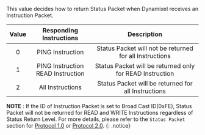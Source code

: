 This value decides how to return Status Packet when Dynamixel receives an Instruction Packet.

| Value | Responding Instructions  | Description |
| :---: | :----------------------: | :---------: |
|0|PING Instruction|Status Packet will not be returned for all Instructions|
|1|PING Instruction<br />READ Instruction|Status Packet will be returned only for READ Instruction|
|2|All Instructions|Status Packet will be returned for all Instructions|

**NOTE** : If the ID of Instruction Packet is set to Broad Cast ID(0xFE), Status Packet will not be returned for READ and WRITE Instructions regardless of Status Return Level. For more details, please refer to the `Status Packet` section for [Protocol 1.0] or [Protocol 2.0].
{: .notice}

[Protocol 1.0]: /docs/en/dxl/protocol1/#status-packet
[Protocol 2.0]: /docs/en/dxl/protocol2/#status-packet
